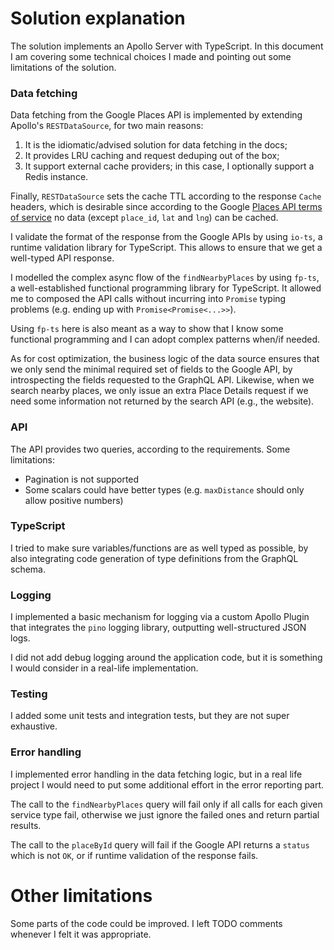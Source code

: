 # Solution explanation

The solution implements an Apollo Server with TypeScript.
In this document I am covering some technical choices I made and pointing out some limitations of the solution.

### Data fetching

Data fetching from the Google Places API is implemented by extending Apollo's `RESTDataSource`, for two main reasons:

1. It is the idiomatic/advised solution for data fetching in the docs;
2. It provides LRU caching and request deduping out of the box;
3. It support external cache providers; in this case, I optionally support a Redis instance.

Finally, `RESTDataSource` sets the cache TTL according to the response `Cache` headers, which is desirable since according to the Google [Places API terms of service](https://cloud.google.com/maps-platform/terms/maps-service-terms#5.-places-api) no data (except `place_id`, `lat` and `lng`) can be cached.

I validate the format of the response from the Google APIs by using `io-ts`, a runtime validation library for TypeScript. This allows to ensure that we get a well-typed API response.

I modelled the complex async flow of the `findNearbyPlaces` by using `fp-ts`, a well-established functional programming library for TypeScript. It allowed me to composed the API calls without incurring into `Promise` typing problems (e.g. ending up with `Promise<Promise<...>>`).

Using `fp-ts` here is also meant as a way to show that I know some functional programming and I can adopt complex patterns when/if needed.

As for cost optimization, the business logic of the data source ensures that we only send the minimal required set of fields to the Google API, by introspecting the fields requested to the GraphQL API. Likewise, when we search nearby places, we only issue an extra Place Details request if we need some information not returned by the search API (e.g., the website).

### API

The API provides two queries, according to the requirements.
Some limitations:

- Pagination is not supported
- Some scalars could have better types (e.g. `maxDistance` should only allow positive numbers)

### TypeScript

I tried to make sure variables/functions are as well typed as possible, by also integrating code generation of type definitions from the GraphQL schema.

### Logging

I implemented a basic mechanism for logging via a custom Apollo Plugin that integrates the `pino` logging library, outputting well-structured JSON logs.

I did not add debug logging around the application code, but it is something I would consider in a real-life implementation.

### Testing

I added some unit tests and integration tests, but they are not super exhaustive.

### Error handling

I implemented error handling in the data fetching logic, but in a real life project I would need to put some additional effort in the error reporting part.

The call to the `findNearbyPlaces` query will fail only if all calls for each given service type fail, otherwise we just ignore the failed ones and return partial results.

The call to the `placeById` query will fail if the Google API returns a `status` which is not `OK`, or if runtime validation of the response fails.

# Other limitations

Some parts of the code could be improved. I left TODO comments whenever I felt it was appropriate.
